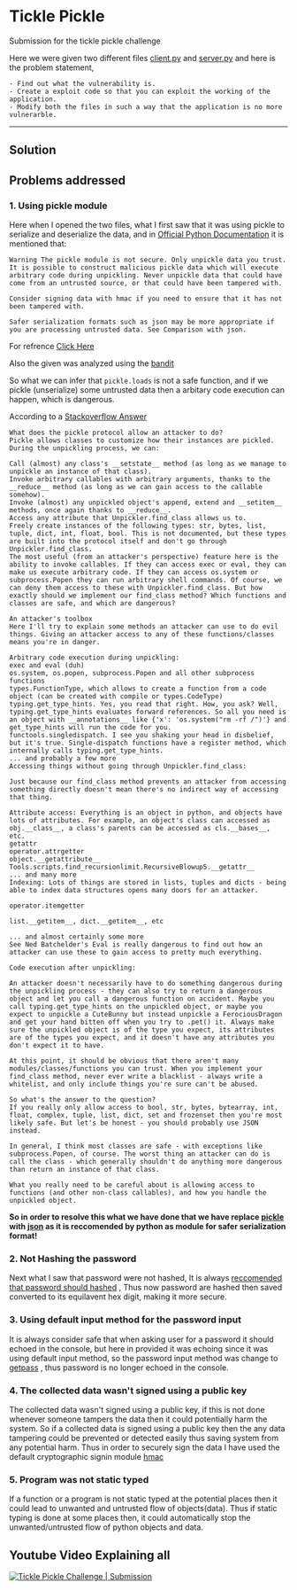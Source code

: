 # Tickle Pickle
Submission for the tickle pickle challenge

Here we were given two different files [client.py](https://github.com/Sainya-Ranakshetram-Submission/tickle-pickle/blob/master/default_unedited_code/client.py) and [server.py](https://github.com/Sainya-Ranakshetram-Submission/tickle-pickle/blob/master/default_unedited_code/server.py)
and here is the problem statement,
```
- Find out what the vulnerability is.
- Create a exploit code so that you can exploit the working of the application.
- Modify both the files in such a way that the application is no more vulnerarble.
```

***

## Solution

## Problems addressed

### 1. Using pickle module
Here when I opened the two files, what I first saw that it was using pickle to serialize and deserialize the data,
and in [Official Python Documentation](https://docs.python.org/3/library) it is mentioned that:
```
Warning The pickle module is not secure. Only unpickle data you trust.
It is possible to construct malicious pickle data which will execute arbitrary code during unpickling. Never unpickle data that could have come from an untrusted source, or that could have been tampered with.

Consider signing data with hmac if you need to ensure that it has not been tampered with.

Safer serialization formats such as json may be more appropriate if you are processing untrusted data. See Comparison with json.
```
For refrence [Click Here](https://docs.python.org/3/library/pickle.html)

Also the given was analyzed using the [bandit](https://pypi.org/project/bandit/)

So what we can infer that `pickle.loads` is not a safe function, and if we pickle (unserialize) some untrusted data then a arbitary code execution can happen, which is dangerous.

According to a [Stackoverflow Answer](https://stackoverflow.com/questions/25353753/python-can-i-safely-unpickle-untrusted-data)
```
What does the pickle protocol allow an attacker to do?
Pickle allows classes to customize how their instances are pickled. During the unpickling process, we can:

Call (almost) any class's __setstate__ method (as long as we manage to unpickle an instance of that class).
Invoke arbitrary callables with arbitrary arguments, thanks to the __reduce__ method (as long as we can gain access to the callable somehow).
Invoke (almost) any unpickled object's append, extend and __setitem__ methods, once again thanks to __reduce__.
Access any attribute that Unpickler.find_class allows us to.
Freely create instances of the following types: str, bytes, list, tuple, dict, int, float, bool. This is not documented, but these types are built into the protocol itself and don't go through Unpickler.find_class.
The most useful (from an attacker's perspective) feature here is the ability to invoke callables. If they can access exec or eval, they can make us execute arbitrary code. If they can access os.system or subprocess.Popen they can run arbitrary shell commands. Of course, we can deny them access to these with Unpickler.find_class. But how exactly should we implement our find_class method? Which functions and classes are safe, and which are dangerous?

An attacker's toolbox
Here I'll try to explain some methods an attacker can use to do evil things. Giving an attacker access to any of these functions/classes means you're in danger.

Arbitrary code execution during unpickling:
exec and eval (duh)
os.system, os.popen, subprocess.Popen and all other subprocess functions
types.FunctionType, which allows to create a function from a code object (can be created with compile or types.CodeType)
typing.get_type_hints. Yes, you read that right. How, you ask? Well, typing.get_type_hints evaluates forward references. So all you need is an object with __annotations__ like {'x': 'os.system("rm -rf /")'} and get_type_hints will run the code for you.
functools.singledispatch. I see you shaking your head in disbelief, but it's true. Single-dispatch functions have a register method, which internally calls typing.get_type_hints.
... and probably a few more
Accessing things without going through Unpickler.find_class:

Just because our find_class method prevents an attacker from accessing something directly doesn't mean there's no indirect way of accessing that thing.

Attribute access: Everything is an object in python, and objects have lots of attributes. For example, an object's class can accessed as obj.__class__, a class's parents can be accessed as cls.__bases__, etc.
getattr
operator.attrgetter
object.__getattribute__
Tools.scripts.find_recursionlimit.RecursiveBlowup5.__getattr__
... and many more
Indexing: Lots of things are stored in lists, tuples and dicts - being able to index data structures opens many doors for an attacker.

operator.itemgetter

list.__getitem__, dict.__getitem__, etc

... and almost certainly some more
See Ned Batchelder's Eval is really dangerous to find out how an attacker can use these to gain access to pretty much everything.

Code execution after unpickling:

An attacker doesn't necessarily have to do something dangerous during the unpickling process - they can also try to return a dangerous object and let you call a dangerous function on accident. Maybe you call typing.get_type_hints on the unpickled object, or maybe you expect to unpickle a CuteBunny but instead unpickle a FerociousDragon and get your hand bitten off when you try to .pet() it. Always make sure the unpickled object is of the type you expect, its attributes are of the types you expect, and it doesn't have any attributes you don't expect it to have.

At this point, it should be obvious that there aren't many modules/classes/functions you can trust. When you implement your find_class method, never ever write a blacklist - always write a whitelist, and only include things you're sure can't be abused.

So what's the answer to the question?
If you really only allow access to bool, str, bytes, bytearray, int, float, complex, tuple, list, dict, set and frozenset then you're most likely safe. But let's be honest - you should probably use JSON instead.

In general, I think most classes are safe - with exceptions like subprocess.Popen, of course. The worst thing an attacker can do is call the class - which generally shouldn't do anything more dangerous than return an instance of that class.

What you really need to be careful about is allowing access to functions (and other non-class callables), and how you handle the unpickled object.
```

**So in order to resolve this what we have done that we have replace [pickle](https://docs.python.org/3/library/pickle.html#:~:text=Warning%20The%20pickle%20module%20is%20not%20secure.%20Only%20unpickle%20data%20you%20trust.) with [json](https://docs.python.org/3/library/json.html) as it is reccomended by python as module for safer serialization format!**



### 2. Not Hashing the password
Next what I saw that password were not hashed, It is always [reccomended that password should hashed](https://www.geeksforgeeks.org/importance-of-hashing/#:~:text=Hashing%20gives%20a%20more%20secure,doesn't%20define%20the%20speed.) , Thus now password are hashed then saved converted to its equilavent hex digit, making it more secure.

### 3. Using default input method for the password input
It is always consider safe that when asking user for a password it should echoed in the console, but here in provided it was echoing since it was using default input method, so the password input method was change to [getpass](https://docs.python.org/3/library/getpass.html) , thus password is no longer echoed in the console.

### 4. The collected data wasn't signed using a public key
The collected data wasn't signed using a public key, if this is not done whenever someone tampers the data then it could potentially harm the system. 
So if a collected data is signed using a public key then the any data tampering could be prevented or detected easily thus saving system from any potential harm.
Thus in order to securely sign the data I have used the default cryptographic signin module [hmac](https://docs.python.org/3/library/hmac.html)

### 5. Program was not static typed
If a function or a program is not static typed at the potential places then it could lead to unwanted and untrusted flow of objects(data).
Thus if static typing is done at some places then, it could automatically stop the unwanted/untrusted flow of python objects and data.


## Youtube Video Explaining all

[![Tickle Pickle Challenge | Submission](http://img.youtube.com/vi/0Pyxteld-eM/0.jpg)](http://www.youtube.com/watch?v=0Pyxteld-eM "Tickle Pickle Challenge | Submission | Sainya Ranakshetram")

